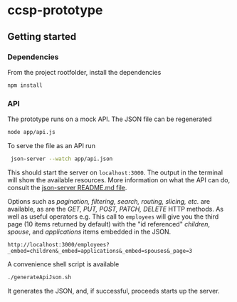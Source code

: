 # ccsp-prototype

## Getting started

### Dependencies

From the project rootfolder, install the dependencies

```bash
npm install
```

### API

The prototype runs on a mock API. The JSON file can be regenerated

```bash
node app/api.js
```

To serve the file as an API run

```bash
 json-server --watch app/api.json
```

This should start the server on `localhost:3000`. The output in the terminal will show the available resources. More information on what the API can do, consult the [json-server README.md file](https://github.com/typicode/json-server).

Options such as _pagination, filtering, search, routing, slicing, etc._ are available, as are the _GET, PUT, POST, PATCH, DELETE_ HTTP methods. As well as useful operators e.g. This call to `employees` will give you the third page (10 items returned by default) with the "id referenced" _children_, _spouse_, and _applications_ items embedded in the JSON.

```
http://localhost:3000/employees?_embed=children&_embed=applications&_embed=spouses&_page=3
```

A convenience shell script is available

```bash
./generateApiJson.sh
```

It generates the JSON, and, if successful, proceeds starts up the server.
